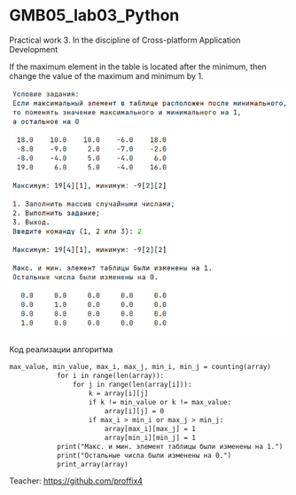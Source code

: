# GMB05_lab03_Python
Practical work 3. In the discipline of Cross-platform Application Development

If the maximum element in the table is located after the minimum, then change the value of the maximum and minimum by 1.

![Screenshot](Screenshot_1.png)

Код реализации алгоритма
```
max_value, min_value, max_i, max_j, min_i, min_j = counting(array)
            for i in range(len(array)):
                for j in range(len(array[i])):
                    k = array[i][j]
                    if k != min_value or k != max_value:
                        array[i][j] = 0
                    if max_i > min_i or max_j > min_j:
                        array[max_i][max_j] = 1
                        array[min_i][min_j] = 1
            print("Макс. и мин. элемент таблицы были изменены на 1.")
            print("Остальные числа были изменены на 0.")
            print_array(array)
```
Teacher: https://github.com/proffix4

